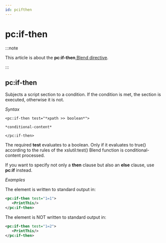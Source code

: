 ```yaml
---
id: pcifthen
---
```


# pc:if-then




:::note

This article is about the **pc:if-then**[ Blend directive](/docs/Repositories/Blend_directives).

:::

## **pc:if-then**

Subjects a script section to a condition. If the condition is met, the section is executed, otherwise it is not.

*Syntax*
 

```
<pc:if-then test="*xpath >> boolean*">

*conditional-content*

</pc:if-then>
```

The required **test** evaluates to a boolean. Only if it evaluates to true() according to the rules of the xslutil:test() Blend function is conditional-content processed.

If you want to specify not only a **then** clause but also an **else** clause, use **pc:if** instead.

*Examples*

The element <PrintThis/> is written to standard output in:

```xml
<pc:if-then test="1=1">
   <PrintThis/>
</pc:if-then>
```

The element <PrintThis/> is NOT written to standard output in:

```xml
<pc:if-then test="1=2">
   <PrintThis/>
</pc:if-then>
```

 